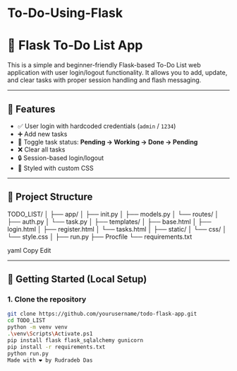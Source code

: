# To-Do-Using-Flask
# 📝 Flask To-Do List App

This is a simple and beginner-friendly Flask-based To-Do List web application with user login/logout functionality. It allows you to add, update, and clear tasks with proper session handling and flash messaging.

---

## 🔧 Features

- ✅ User login with hardcoded credentials (`admin` / `1234`)
- ➕ Add new tasks
- 🔁 Toggle task status: **Pending → Working → Done → Pending**
- ❌ Clear all tasks
- 🔒 Session-based login/logout
- 🎨 Styled with custom CSS

---

## 📁 Project Structure

TODO_LIST/
│
├── app/
│ ├── init.py
│ ├── models.py
│ └── routes/
│ ├── auth.py
│ └── task.py
│
├── templates/
│ ├── base.html
│ ├── login.html
│ ├── register.html
│ └── tasks.html
│
├── static/
│ └── css/
│ └── style.css
│
├── run.py
├── Procfile
└── requirements.txt

yaml
Copy
Edit




---

## 🚀 Getting Started (Local Setup)

### 1. Clone the repository

```bash
git clone https://github.com/yourusername/todo-flask-app.git
cd TODO_LIST
python -m venv venv
.\venv\Scripts\Activate.ps1
pip install flask flask_sqlalchemy gunicorn
pip install -r requirements.txt
python run.py
Made with ❤️ by Rudradeb Das
